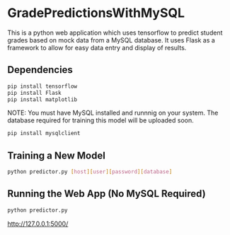 # GradePredictionsWithMySQL  
This is a python web application which uses tensorflow to predict student grades based on mock data from a MySQL database.
It uses Flask as a framework to allow for easy data entry and display of results.

## Dependencies
```bash
pip install tensorflow  
pip install Flask  
pip install matplotlib
```
NOTE: You must have MySQL installed and runnnig on your system. The database required for training this model will be uploaded
soon.

```bash
pip install mysqlclient
```

## Training a New Model

```bash
python predictor.py [host][user][password][database]
```

## Running the Web App (No MySQL Required)

```bash
python predictor.py
```

http://127.0.0.1:5000/
